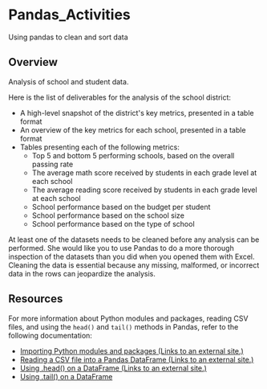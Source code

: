 # Pandas_Activities
Using pandas to clean and sort data

## Overview

 Analysis of school and student data.



Here is the list of deliverables for the analysis of the school district: 

- A high-level snapshot of the district's key metrics, presented in a table format
- An overview of the key metrics for each school, presented in a table format
- Tables presenting each of the following metrics:
  - Top 5 and bottom 5 performing schools, based on the overall passing rate
  - The average math score received by students in each grade level at each school
  - The average reading score received by students in each grade level at each school
  - School performance based on the budget per student
  - School performance based on the school size 
  - School performance based on the type of school

At least one of the datasets needs to be cleaned before any analysis can be performed. She would like you to use Pandas to do a more thorough inspection of the datasets than you did when you opened them with Excel. Cleaning the data is essential because any missing, malformed, or incorrect data in the rows can jeopardize the analysis.

## Resources

For more information about Python modules and packages, reading CSV files, and using the `head()` and `tail()` methods in Pandas, refer to the following documentation:

- [Importing Python modules and packages (Links to an external site.)](https://www.pythonlikeyoumeanit.com/Module5_OddsAndEnds/Modules_and_Packages.html)
- [Reading a CSV file into a Pandas DataFrame (Links to an external site.)](https://pandas.pydata.org/pandas-docs/stable/reference/api/pandas.read_csv.html)
- [Using .head() on a DataFrame (Links to an external site.)](https://pandas.pydata.org/pandas-docs/stable/reference/api/pandas.DataFrame.head.html)
- [Using .tail() on a DataFrame](https://pandas.pydata.org/pandas-docs/stable/reference/api/pandas.DataFrame.tail.html)
